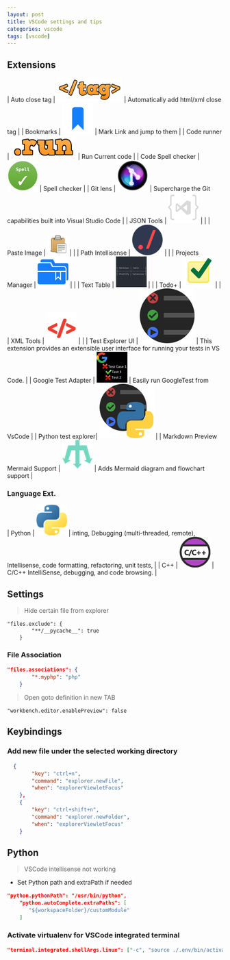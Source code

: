 ```yaml
---
layout: post
title: VSCode settings and tips
categories: vscode
tags: [vscode]
---
```


## Extensions


| Auto close tag      | ![](/images/2018-12-19-06-53-19.png) | Automatically add html/xml close tag                                                    |
| Bookmarks           | ![](images/2018-12-19-06-56-03.png)  | Mark Link and jump to them                                                              |
| Code runner         | ![](/images/2018-12-19-07-07-33.png) | Run Current code                                                                        |
| Code Spell checker  | ![](/images/2018-12-19-07-08-18.png) | Spell checker                                                                           |
| Git lens            | ![](images/2018-12-19-07-08-57.png)  | Supercharge the Git capabilities built into Visual Studio Code                          |
| JSON Tools          | ![](/images/2018-12-19-07-14-36.png) |                                                                                         |
| Paste Image         | ![](/images/2018-12-19-07-16-19.png) |                                                                                         |
| Path Intellisense   | ![](/images/2018-12-19-07-16-44.png) |                                                                                         |
| Projects Manager    | ![](/images/2018-12-19-07-17-55.png) |                                                                                         |
| Text Table          | ![](/images/2018-12-19-07-19-55.png) |                                                                                         |
| Todo+               | ![](/images/2018-12-19-07-18-45.png) |                                                                                         |
| XML Tools           | ![](/images/2018-12-19-07-15-36.png) |                                                                                         |
| Test Explorer UI    | ![](/images/2018-12-22-19-28-00.png) | This extension provides an extensible user interface for running your tests in VS Code. |
| Google Test Adapter | ![](/images/2018-12-19-07-12-48.png) | Easily run GoogleTest from VsCode                                                       |
| Python test explorer| ![](/images/2018-12-22-19-30-11.png) | 
| Markdown Preview Mermaid Support | ![](/images/2019-01-03-12-20-45.png) | Adds Mermaid diagram and flowchart support |




### Language Ext.

| Python | ![](/images/2018-12-19-07-05-05.png) | inting, Debugging (multi-threaded, remote), Intellisense, code formatting, refactoring, unit tests, |
| C++    | ![](/images/2018-12-19-07-05-43.png) | C/C++ IntelliSense, debugging, and code browsing.                                                   |
## Settings

> Hide certain file from explorer
```
"files.exclude": {
        "**/__pycache__": true
    }
```

### File Association
```json
"files.associations": {
        "*.myphp": "php"
    }
```

> Open goto definition in new TAB
```
"workbench.editor.enablePreview": false
```

## Keybindings
### Add new file under the selected working directory
```json
  {
        "key": "ctrl+n",
        "command": "explorer.newFile",
        "when": "explorerViewletFocus"
    },
    {
        "key": "ctrl+shift+n",
        "command": "explorer.newFolder",
        "when": "explorerViewletFocus"
    }
```

## Python
> VSCode intellisense not working

- Set Python path and extraPath if needed
```json
"python.pythonPath": "/usr/bin/python",
    "python.autoComplete.extraPaths": [
       "${workspaceFolder}/customModule"
    ]
```

### Activate virtualenv for VSCode integrated terminal
```json
"terminal.integrated.shellArgs.linux": ["-c", "source ./.env/bin/activate; bash -i"]
```